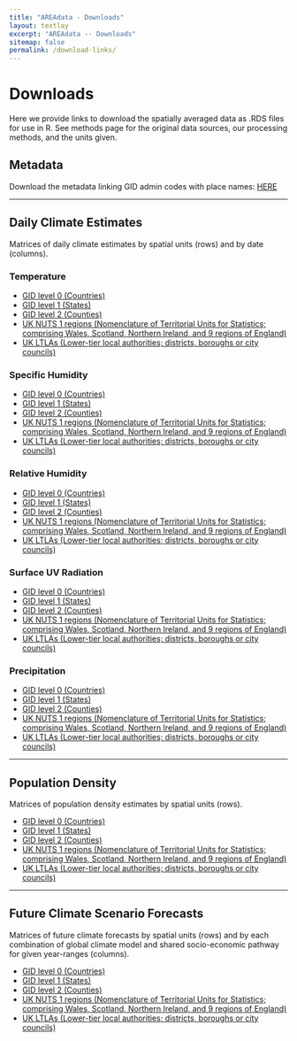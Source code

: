 ```yaml
---
title: "AREAdata - Downloads"
layout: textlay
excerpt: "AREAdata -- Downloads"
sitemap: false
permalink: /download-links/
---
```


# Downloads

Here we provide links to download the spatially averaged data as .RDS files for use in R. 
See methods page for the original data sources, our processing methods, and the units given.

## Metadata

Download the metadata linking GID admin codes with place names: [HERE](https://github.com/pearselab/areadata/raw/main/data/name-matching.csv)

----

## Daily Climate Estimates

Matrices of daily climate estimates by spatial units (rows) and by date (columns).

### Temperature

* [GID level 0 (Countries)](https://github.com/pearselab/areadata/raw/main/output/temp-dailymean-countries-cleaned.RDS)
* [GID level 1 (States)](https://github.com/pearselab/areadata/raw/main/output/temp-dailymean-GID1-cleaned.RDS)
* [GID level 2 (Counties)](https://github.com/pearselab/areadata/raw/main/output/temp-dailymean-GID2-cleaned.RDS)
* [UK NUTS 1 regions (Nomenclature of Territorial Units for Statistics; comprising Wales, Scotland, Northern Ireland, and 9 regions of England)](https://github.com/pearselab/areadata/raw/main/output/temp-dailymean-UK-NUTS-cleaned.RDS)
* [UK LTLAs (Lower-tier local authorities; districts, boroughs or city councils)](https://github.com/pearselab/areadata/raw/main/output/temp-dailymean-UK-LTLA-cleaned.RDS)

### Specific Humidity

* [GID level 0 (Countries)](https://github.com/pearselab/areadata/raw/main/output/spechumid-dailymean-countries-cleaned.RDS)
* [GID level 1 (States)](https://github.com/pearselab/areadata/raw/main/output/spechumid-dailymean-GID1-cleaned.RDS)
* [GID level 2 (Counties)](https://github.com/pearselab/areadata/raw/main/output/spechumid-dailymean-GID2-cleaned.RDS)
* [UK NUTS 1 regions (Nomenclature of Territorial Units for Statistics; comprising Wales, Scotland, Northern Ireland, and 9 regions of England)](https://github.com/pearselab/areadata/raw/main/output/spechumid-dailymean-UK-NUTS-cleaned.RDS)
* [UK LTLAs (Lower-tier local authorities; districts, boroughs or city councils)](https://github.com/pearselab/areadata/raw/main/output/spechumid-dailymean-UK-LTLA-cleaned.RDS)

### Relative Humidity

* [GID level 0 (Countries)](https://github.com/pearselab/areadata/raw/main/output/relhumid-dailymean-countries-cleaned.RDS)
* [GID level 1 (States)](https://github.com/pearselab/areadata/raw/main/output/relhumid-dailymean-GID1-cleaned.RDS)
* [GID level 2 (Counties)](https://github.com/pearselab/areadata/raw/main/output/relhumid-dailymean-GID2-cleaned.RDS)
* [UK NUTS 1 regions (Nomenclature of Territorial Units for Statistics; comprising Wales, Scotland, Northern Ireland, and 9 regions of England)](https://github.com/pearselab/areadata/raw/main/output/relhumid-dailymean-UK-NUTS-cleaned.RDS)
* [UK LTLAs (Lower-tier local authorities; districts, boroughs or city councils)](https://github.com/pearselab/areadata/raw/main/output/relhumid-dailymean-UK-LTLA-cleaned.RDS)

### Surface UV Radiation

* [GID level 0 (Countries)](https://github.com/pearselab/areadata/raw/main/output/uv-dailymean-countries-cleaned.RDS)
* [GID level 1 (States)](https://github.com/pearselab/areadata/raw/main/output/uv-dailymean-GID1-cleaned.RDS)
* [GID level 2 (Counties)](https://github.com/pearselab/areadata/raw/main/output/uv-dailymean-GID2-cleaned.RDS)
* [UK NUTS 1 regions (Nomenclature of Territorial Units for Statistics; comprising Wales, Scotland, Northern Ireland, and 9 regions of England)](https://github.com/pearselab/areadata/raw/main/output/uv-dailymean-UK-NUTS-cleaned.RDS)
* [UK LTLAs (Lower-tier local authorities; districts, boroughs or city councils)](https://github.com/pearselab/areadata/raw/main/output/uv-dailymean-UK-LTLA-cleaned.RDS)

### Precipitation

* [GID level 0 (Countries)](https://github.com/pearselab/areadata/raw/main/output/precip-dailymean-countries-cleaned.RDS)
* [GID level 1 (States)](https://github.com/pearselab/areadata/raw/main/output/precip-dailymean-GID1-cleaned.RDS)
* [GID level 2 (Counties)](https://github.com/pearselab/areadata/raw/main/output/precip-dailymean-GID2-cleaned.RDS)
* [UK NUTS 1 regions (Nomenclature of Territorial Units for Statistics; comprising Wales, Scotland, Northern Ireland, and 9 regions of England)](https://github.com/pearselab/areadata/raw/main/output/precip-dailymean-UK-NUTS-cleaned.RDS)
* [UK LTLAs (Lower-tier local authorities; districts, boroughs or city councils)](https://github.com/pearselab/areadata/raw/main/output/precip-dailymean-UK-LTLA-cleaned.RDS)

----

## Population Density

Matrices of population density estimates by spatial units (rows).

* [GID level 0 (Countries)](https://github.com/pearselab/areadata/raw/main/output/population-density-countries.RDS)
* [GID level 1 (States)](https://github.com/pearselab/areadata/raw/main/output/population-density-GID1.RDS)
* [GID level 2 (Counties)](https://github.com/pearselab/areadata/raw/main/output/population-density-GID2.RDS)
* [UK NUTS 1 regions (Nomenclature of Territorial Units for Statistics; comprising Wales, Scotland, Northern Ireland, and 9 regions of England)](https://github.com/pearselab/areadata/raw/main/output/population-density-UK-NUTS.RDS)
* [UK LTLAs (Lower-tier local authorities; districts, boroughs or city councils)](https://github.com/pearselab/areadata/raw/main/output/population-density-UK-LTLA.RDS)

---

## Future Climate Scenario Forecasts

Matrices of future climate forecasts by spatial units (rows) and by each combination of global climate model and shared socio-economic pathway for given year-ranges (columns).

* [GID level 0 (Countries)](https://github.com/pearselab/areadata/raw/main/output/annual-mean-temperature-forecast-countries.RDS)
* [GID level 1 (States)](https://github.com/pearselab/areadata/raw/main/output/annual-mean-temperature-forecast-GID1.RDS)
* [GID level 2 (Counties)](https://github.com/pearselab/areadata/raw/main/output/annual-mean-temperature-forecast-GID2.RDS)
* [UK NUTS 1 regions (Nomenclature of Territorial Units for Statistics; comprising Wales, Scotland, Northern Ireland, and 9 regions of England)](https://github.com/pearselab/areadata/raw/main/output/annual-mean-temperature-forecast-UK-NUTS.RDS)
* [UK LTLAs (Lower-tier local authorities; districts, boroughs or city councils)](https://github.com/pearselab/areadata/raw/main/output/annual-mean-temperature-forecast-UK-LTLA.RDS)
